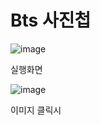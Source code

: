# Bts 사진첩 

![image](https://user-images.githubusercontent.com/51785795/209464941-fc8388de-1178-421d-b95c-4aa1b41df546.png)

실행화면

![image](https://user-images.githubusercontent.com/51785795/209464961-d03de68e-6d00-493f-9459-9f9c419aa78a.png)

이미지 클릭시
